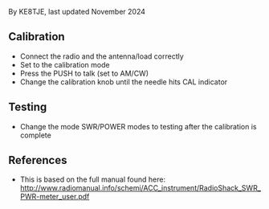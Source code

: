 By KE8TJE, last updated November 2024
## Calibration

- Connect the radio and the antenna/load correctly
- Set to the calibration mode
- Press the PUSH to talk (set to AM/CW)
- Change the calibration knob until the needle hits CAL indicator

## Testing

- Change the mode SWR/POWER modes to testing after the calibration is complete
## References

 - This is based on the full manual found here: http://www.radiomanual.info/schemi/ACC_instrument/RadioShack_SWR_PWR-meter_user.pdf